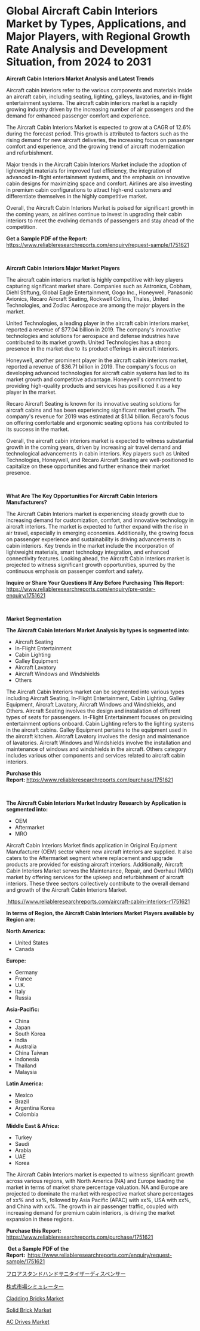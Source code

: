 <p><h1>Global Aircraft Cabin Interiors Market by Types, Applications, and Major Players, with Regional Growth Rate Analysis and Development Situation, from 2024 to 2031</h1></p><p><strong>Aircraft Cabin Interiors Market Analysis and Latest Trends</strong></p>
<p><p>Aircraft cabin interiors refer to the various components and materials inside an aircraft cabin, including seating, lighting, galleys, lavatories, and in-flight entertainment systems. The aircraft cabin interiors market is a rapidly growing industry driven by the increasing number of air passengers and the demand for enhanced passenger comfort and experience.</p><p>The Aircraft Cabin Interiors Market is expected to grow at a CAGR of 12.6% during the forecast period. This growth is attributed to factors such as the rising demand for new aircraft deliveries, the increasing focus on passenger comfort and experience, and the growing trend of aircraft modernization and refurbishment.</p><p>Major trends in the Aircraft Cabin Interiors Market include the adoption of lightweight materials for improved fuel efficiency, the integration of advanced in-flight entertainment systems, and the emphasis on innovative cabin designs for maximizing space and comfort. Airlines are also investing in premium cabin configurations to attract high-end customers and differentiate themselves in the highly competitive market.</p><p>Overall, the Aircraft Cabin Interiors Market is poised for significant growth in the coming years, as airlines continue to invest in upgrading their cabin interiors to meet the evolving demands of passengers and stay ahead of the competition.</p></p>
<p><strong>Get a Sample PDF of the Report:&nbsp;</strong> <a href="https://www.reliableresearchreports.com/enquiry/request-sample/1751621">https://www.reliableresearchreports.com/enquiry/request-sample/1751621</a></p>
<p>&nbsp;</p>
<p><strong>Aircraft Cabin Interiors Major Market Players</strong></p>
<p><p>The aircraft cabin interiors market is highly competitive with key players capturing significant market share. Companies such as Astronics, Cobham, Diehl Stiftung, Global Eagle Entertainment, Gogo Inc., Honeywell, Panasonic Avionics, Recaro Aircraft Seating, Rockwell Collins, Thales, United Technologies, and Zodiac Aerospace are among the major players in the market.</p><p>United Technologies, a leading player in the aircraft cabin interiors market, reported a revenue of $77.04 billion in 2019. The company's innovative technologies and solutions for aerospace and defense industries have contributed to its market growth. United Technologies has a strong presence in the market due to its product offerings in aircraft interiors.</p><p>Honeywell, another prominent player in the aircraft cabin interiors market, reported a revenue of $36.71 billion in 2019. The company's focus on developing advanced technologies for aircraft cabin systems has led to its market growth and competitive advantage. Honeywell's commitment to providing high-quality products and services has positioned it as a key player in the market.</p><p>Recaro Aircraft Seating is known for its innovative seating solutions for aircraft cabins and has been experiencing significant market growth. The company's revenue for 2019 was estimated at $1.14 billion. Recaro's focus on offering comfortable and ergonomic seating options has contributed to its success in the market.</p><p>Overall, the aircraft cabin interiors market is expected to witness substantial growth in the coming years, driven by increasing air travel demand and technological advancements in cabin interiors. Key players such as United Technologies, Honeywell, and Recaro Aircraft Seating are well-positioned to capitalize on these opportunities and further enhance their market presence.</p></p>
<p>&nbsp;</p>
<p><strong>What Are The Key Opportunities For Aircraft Cabin Interiors Manufacturers?</strong></p>
<p><p>The Aircraft Cabin Interiors market is experiencing steady growth due to increasing demand for customization, comfort, and innovative technology in aircraft interiors. The market is expected to further expand with the rise in air travel, especially in emerging economies. Additionally, the growing focus on passenger experience and sustainability is driving advancements in cabin interiors. Key trends in the market include the incorporation of lightweight materials, smart technology integration, and enhanced connectivity features. Looking ahead, the Aircraft Cabin Interiors market is projected to witness significant growth opportunities, spurred by the continuous emphasis on passenger comfort and safety.</p></p>
<p><strong>Inquire or Share Your Questions If Any Before Purchasing This Report:</strong> <a href="https://www.reliableresearchreports.com/enquiry/pre-order-enquiry/1751621">https://www.reliableresearchreports.com/enquiry/pre-order-enquiry/1751621</a></p>
<p>&nbsp;</p>
<p><strong>Market Segmentation</strong></p>
<p><strong>The Aircraft Cabin Interiors Market Analysis by types is segmented into:</strong></p>
<p><ul><li>Aircraft Seating</li><li>In-Flight Entertainment</li><li>Cabin Lighting</li><li>Galley Equipment</li><li>Aircraft Lavatory</li><li>Aircraft Windows and Windshields</li><li>Others</li></ul></p>
<p><p>The Aircraft Cabin Interiors market can be segmented into various types including Aircraft Seating, In-Flight Entertainment, Cabin Lighting, Galley Equipment, Aircraft Lavatory, Aircraft Windows and Windshields, and Others. Aircraft Seating involves the design and installation of different types of seats for passengers. In-Flight Entertainment focuses on providing entertainment options onboard. Cabin Lighting refers to the lighting systems in the aircraft cabins. Galley Equipment pertains to the equipment used in the aircraft kitchen. Aircraft Lavatory involves the design and maintenance of lavatories. Aircraft Windows and Windshields involve the installation and maintenance of windows and windshields in the aircraft. Others category includes various other components and services related to aircraft cabin interiors.</p></p>
<p><strong>Purchase this Report:&nbsp;</strong><a href="https://www.reliableresearchreports.com/purchase/1751621">https://www.reliableresearchreports.com/purchase/1751621</a></p>
<p>&nbsp;</p>
<p><strong>The Aircraft Cabin Interiors Market Industry Research by Application is segmented into:</strong></p>
<p><ul><li>OEM</li><li>Aftermarket</li><li>MRO</li></ul></p>
<p><p>Aircraft Cabin Interiors Market finds application in Original Equipment Manufacturer (OEM) sector where new aircraft interiors are supplied. It also caters to the Aftermarket segment where replacement and upgrade products are provided for existing aircraft interiors. Additionally, Aircraft Cabin Interiors Market serves the Maintenance, Repair, and Overhaul (MRO) market by offering services for the upkeep and refurbishment of aircraft interiors. These three sectors collectively contribute to the overall demand and growth of the Aircraft Cabin Interiors Market.</p></p>
<p><a href="https://www.reliableresearchreports.com/aircraft-cabin-interiors-r1751621">&nbsp;https://www.reliableresearchreports.com/aircraft-cabin-interiors-r1751621</a></p>
<p><strong>In terms of Region, the Aircraft Cabin Interiors Market Players available by Region are:</strong></p>
<p>
    <p> <strong> North America: </strong>
        <ul>
            <li>United States</li>
            <li>Canada</li>
        </ul>
        </p> 
    <p> <strong> Europe: </strong>
        <ul>
            <li>Germany</li>
            <li>France</li>
            <li>U.K.</li>
            <li>Italy</li>
            <li>Russia</li>
        </ul>
        </p> 
    <p> <strong> Asia-Pacific: </strong>
        <ul>
            <li>China</li>
            <li>Japan</li>
            <li>South Korea</li>
            <li>India</li>
            <li>Australia</li>
            <li>China Taiwan</li>
            <li>Indonesia</li>
            <li>Thailand</li>
            <li>Malaysia</li>
        </ul>
        </p> 
    <p> <strong> Latin America: </strong>
        <ul>
            <li>Mexico</li>
            <li>Brazil</li>
            <li>Argentina Korea</li>
            <li>Colombia</li>
        </ul>
        </p> 
    <p> <strong> Middle East & Africa: </strong>
        <ul>
            <li>Turkey</li>
            <li>Saudi</li>
            <li>Arabia</li>
            <li>UAE</li>
            <li>Korea</li>
        </ul>
    </p>
    </p>
<p><p>The Aircraft Cabin Interiors market is expected to witness significant growth across various regions, with North America (NA) and Europe leading the market in terms of market share percentage valuation. NA and Europe are projected to dominate the market with respective market share percentages of xx% and xx%, followed by Asia Pacific (APAC) with xx%, USA with xx%, and China with xx%. The growth in air passenger traffic, coupled with increasing demand for premium cabin interiors, is driving the market expansion in these regions.</p></p>
<p><strong>Purchase this Report: </strong><a href="https://www.reliableresearchreports.com/purchase/1751621">https://www.reliableresearchreports.com/purchase/1751621</a></p>
<p>&nbsp;<strong>Get a Sample PDF of the Report:&nbsp;&nbsp;</strong><a href="https://www.reliableresearchreports.com/enquiry/request-sample/1751621">https://www.reliableresearchreports.com/enquiry/request-sample/1751621</a></p>
<p><strong></strong></p>
<p><p><a href="https://github.com/avwofrml53535/Market-Research-Report-List-1/blob/main/140577731641.md">フロアスタンドハンドサニタイザーディスペンサー</a></p><p><a href="https://github.com/vtbvgl20191192/Market-Research-Report-List-1/blob/main/804571931642.md">株式市場シミュレーター</a></p><p><a href="https://issuu.com/reportprime-2/docs/cladding-bricks-market-size-2030.pptx">Cladding Bricks Market</a></p><p><a href="https://issuu.com/reportprime-2/docs/solid-brick-market-size-2030.pptx">Solid Brick Market</a></p><p><a href="https://github.com/elizabethdagraca/Market-Research-Report-List-3/blob/main/ac-drives-market.md">AC Drives Market</a></p></p>